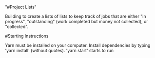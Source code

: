 "#Project Lists"

Building to create a lists of lists to keep track of jobs that are either "in progress", "outstanding" (work completed but money not collected), or "collected".

#Starting Instructions

Yarn must be installed on your computer. 
Install dependencies by typing 'yarn install' (without quotes). 
'yarn start' starts to run
